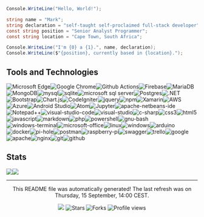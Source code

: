 ``` csharp
Console.WriteLine("Hello, World!");

string name = "Mark";
string declaration = "self-taught self-proclaimed full-stack developer";
const string position = "Senior Analyst Programmer";
const string location = "Cape Town, South Africa";

Console.WriteLine("I'm {0} a {1}.", name, declaration);
Console.WriteLine($"{position}, currently based in {location}.");
```

<h2>Tools and Technologies</h2>
<p><img alt="Microsoft Edge" src="https://img.shields.io/badge/-Microsoft Edge-46a2f1?style=flat-square&logo=Microsoft-edge&logoColor=white" /><img alt="Google Chrome" src="https://img.shields.io/badge/-Google Chrome-46a2f1?style=flat-square&logo=GoogleChrome&logoColor=white" /><img alt="Github Actions" src="https://img.shields.io/badge/-Github Actions-459ded?style=flat-square&logo=githubactions&logoColor=white" /><img alt="Firebase" src="https://img.shields.io/badge/-Firebase-4497e8?style=flat-square&logo=firebase&logoColor=white" /><img alt="MariaDB" src="https://img.shields.io/badge/-MariaDB-4392e4?style=flat-square&logo=mariadb&logoColor=white" /><img alt="MongoDB" src="https://img.shields.io/badge/-MongoDB-438ce0?style=flat-square&logo=mongodb&logoColor=white" /><img alt="mysql" src="https://img.shields.io/badge/-mysql-4287db?style=flat-square&logo=mysql&logoColor=white" /><img alt="sqlite" src="https://img.shields.io/badge/-sqlite-4181d7?style=flat-square&logo=sqlite&logoColor=white" /><img alt="microsoft sql server" src="https://img.shields.io/badge/-microsoft sql server-407cd3?style=flat-square&logo=microsoft sql server&logoColor=white" /><img alt="Postgres" src="https://img.shields.io/badge/-Postgres-3f76ce?style=flat-square&logo=postgresql&logoColor=white" /><img alt=".NET" src="https://img.shields.io/badge/-.NET-3e71ca?style=flat-square&logo=.net&logoColor=white" /><img alt="Bootstrap" src="https://img.shields.io/badge/-Bootstrap-3d6bc6?style=flat-square&logo=bootstrap&logoColor=white" /><img alt="Chart.js" src="https://img.shields.io/badge/-Chart.js-3d66c1?style=flat-square&logo=chart.js&logoColor=white" /><img alt="CodeIgniter" src="https://img.shields.io/badge/-CodeIgniter-3c60bd?style=flat-square&logo=codeigniter&logoColor=white" /><img alt="jquery" src="https://img.shields.io/badge/-jquery-3b5bb9?style=flat-square&logo=jquery&logoColor=white" /><img alt="npm" src="https://img.shields.io/badge/-npm-3a55b4?style=flat-square&logo=npm&logoColor=white" /><img alt="Xamarin" src="https://img.shields.io/badge/-Xamarin-3950b0?style=flat-square&logo=xamarin&logoColor=white" /><img alt="AWS" src="https://img.shields.io/badge/-AWS-384aac?style=flat-square&logo=aws&logoColor=white" /><img alt="Azure" src="https://img.shields.io/badge/-Azure-3745a7?style=flat-square&logo=microsoftazure&logoColor=white" /><img alt="Android Studio" src="https://img.shields.io/badge/-Android Studio-3740a3?style=flat-square&logo=android-studio&logoColor=white" /><img alt="Atom" src="https://img.shields.io/badge/-Atom-363a9f?style=flat-square&logo=atom&logoColor=white" /><img alt="Jupyter" src="https://img.shields.io/badge/-Jupyter-35359a?style=flat-square&logo=jupyter&logoColor=white" /><img alt="apache-netbeans-ide" src="https://img.shields.io/badge/-apache-netbeans-ide-342f96?style=flat-square&logo=apache-netbeans-ide&logoColor=white" /><img alt="Notepad++" src="https://img.shields.io/badge/-Notepad++-332a92?style=flat-square&logo=notepad%2b%2b&logoColor=white" /><img alt="visual-studio-code" src="https://img.shields.io/badge/-visual-studio-code-32248d?style=flat-square&logo=visual-studio-code&logoColor=white" /><img alt="visual-studio" src="https://img.shields.io/badge/-visual-studio-311f89?style=flat-square&logo=visual-studio&logoColor=white" /><img alt="c-sharp" src="https://img.shields.io/badge/-c-sharp-351b85?style=flat-square&logo=c-sharp&logoColor=white" /><img alt="css3" src="https://img.shields.io/badge/-css3-3c1a82?style=flat-square&logo=css3&logoColor=white" /><img alt="html5" src="https://img.shields.io/badge/-html5-43197e?style=flat-square&logo=html5&logoColor=white" /><img alt="javascript" src="https://img.shields.io/badge/-javascript-4a187b?style=flat-square&logo=javascript&logoColor=white" /><img alt="markdown" src="https://img.shields.io/badge/-markdown-511777?style=flat-square&logo=markdown&logoColor=white" /><img alt="php" src="https://img.shields.io/badge/-php-581674?style=flat-square&logo=php&logoColor=white" /><img alt="powershell" src="https://img.shields.io/badge/-powershell-5f1570?style=flat-square&logo=powershell&logoColor=white" /><img alt="gnu-bash" src="https://img.shields.io/badge/-gnu-bash-66136d?style=flat-square&logo=gnu-bash&logoColor=white" /><img alt="windows-terminal" src="https://img.shields.io/badge/-windows-terminal-6d1269?style=flat-square&logo=windows-terminal&logoColor=white" /><img alt="microsoft-office" src="https://img.shields.io/badge/-microsoft-office-741166?style=flat-square&logo=microsoft-office&logoColor=white" /><img alt="linux" src="https://img.shields.io/badge/-linux-7b1062?style=flat-square&logo=linux&logoColor=white" /><img alt="windows" src="https://img.shields.io/badge/-windows-820f5f?style=flat-square&logo=windows&logoColor=white" /><img alt="arduino" src="https://img.shields.io/badge/-arduino-890e5b?style=flat-square&logo=arduino&logoColor=white" /><img alt="docker" src="https://img.shields.io/badge/-docker-900d58?style=flat-square&logo=docker&logoColor=white" /><img alt="pi-hole" src="https://img.shields.io/badge/-pi-hole-970b54?style=flat-square&logo=pi-hole&logoColor=white" /><img alt="postman" src="https://img.shields.io/badge/-postman-9e0a51?style=flat-square&logo=postman&logoColor=white" /><img alt="raspberry-pi" src="https://img.shields.io/badge/-raspberry-pi-a5094d?style=flat-square&logo=raspberry-pi&logoColor=white" /><img alt="swagger" src="https://img.shields.io/badge/-swagger-ac084a?style=flat-square&logo=swagger&logoColor=white" /><img alt="trello" src="https://img.shields.io/badge/-trello-b30746?style=flat-square&logo=trello&logoColor=white" /><img alt="google" src="https://img.shields.io/badge/-google-ba0643?style=flat-square&logo=google&logoColor=white" /><img alt="apache" src="https://img.shields.io/badge/-apache-c1053f?style=flat-square&logo=apache&logoColor=white" /><img alt="nginx" src="https://img.shields.io/badge/-nginx-c8033c?style=flat-square&logo=nginx&logoColor=white" /><img alt="git" src="https://img.shields.io/badge/-git-cf0238?style=flat-square&logo=git&logoColor=white" /><img alt="github" src="https://img.shields.io/badge/-github-d60135?style=flat-square&logo=github&logoColor=white" /></p>
<h2>Stats<div align="center"></h2>
  <div style="display: flex; align-items: flex-start;">
    <img src="https://github-readme-stats.vercel.app/api?username=saltyseaslug&show_icons=true&theme=dracula&count_private=true&hide_title=true"/>
    <img src="https://github-readme-stats.vercel.app/api/top-langs/?username=saltyseaslug&theme=dracula&langs_count=8&layout=compact$hide_title=true" />
  </div>
</div>
<hr>
<p align="center">This README file was automatically generated! The last refresh was on Thursday, 15 September, 14:00 CEST.<br/></p>
<p align="center"><img src="https://github.com/saltyseaslug/saltyseaslug/actions/workflows/build.yml/badge.svg"/> <img alt="Stars" src="https://img.shields.io/github/stars/saltyseaslug/saltyseaslug?style=flat-square&labelColor=343b41"/> <img alt="Forks" src="https://img.shields.io/github/forks/saltyseaslug/saltyseaslug?style=flat-square&labelColor=343b41"/> <img src="https://gpvc.arturio.dev/saltyseaslug" alt="Profile views"/></p>